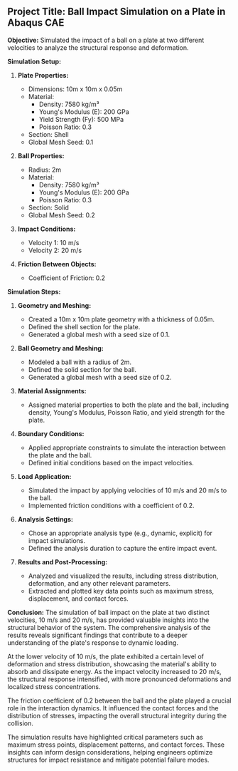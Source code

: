 ## Project Title: Ball Impact Simulation on a Plate in Abaqus CAE

**Objective:**
Simulated the impact of a ball on a plate at two different velocities to analyze the structural response and deformation.

**Simulation Setup:**

1. **Plate Properties:**
   - Dimensions: 10m x 10m x 0.05m
   - Material:
     - Density: 7580 kg/m³
     - Young's Modulus (E): 200 GPa
     - Yield Strength (Fy): 500 MPa
     - Poisson Ratio: 0.3
   - Section: Shell
   - Global Mesh Seed: 0.1

2. **Ball Properties:**
   - Radius: 2m
   - Material:
     - Density: 7580 kg/m³
     - Young's Modulus (E): 200 GPa
     - Poisson Ratio: 0.3
   - Section: Solid
   - Global Mesh Seed: 0.2

3. **Impact Conditions:**
   - Velocity 1: 10 m/s
   - Velocity 2: 20 m/s

4. **Friction Between Objects:**
   - Coefficient of Friction: 0.2

**Simulation Steps:**

1. **Geometry and Meshing:**
   - Created a 10m x 10m plate geometry with a thickness of 0.05m.
   - Defined the shell section for the plate.
   - Generated a global mesh with a seed size of 0.1.

2. **Ball Geometry and Meshing:**
   - Modeled a ball with a radius of 2m.
   - Defined the solid section for the ball.
   - Generated a global mesh with a seed size of 0.2.

3. **Material Assignments:**
   - Assigned material properties to both the plate and the ball, including density, Young's Modulus, Poisson Ratio, and yield strength for the plate.

4. **Boundary Conditions:**
   - Applied appropriate constraints to simulate the interaction between the plate and the ball.
   - Defined initial conditions based on the impact velocities.

5. **Load Application:**
   - Simulated the impact by applying velocities of 10 m/s and 20 m/s to the ball.
   - Implemented friction conditions with a coefficient of 0.2.

6. **Analysis Settings:**
   - Chose an appropriate analysis type (e.g., dynamic, explicit) for impact simulations.
   - Defined the analysis duration to capture the entire impact event.

7. **Results and Post-Processing:**
   - Analyzed and visualized the results, including stress distribution, deformation, and any other relevant parameters.
   - Extracted and plotted key data points such as maximum stress, displacement, and contact forces.

**Conclusion:**
The simulation of ball impact on the plate at two distinct velocities, 10 m/s and 20 m/s, has provided valuable insights into the structural behavior of the system. The comprehensive analysis of the results reveals significant findings that contribute to a deeper understanding of the plate's response to dynamic loading.

At the lower velocity of 10 m/s, the plate exhibited a certain level of deformation and stress distribution, showcasing the material's ability to absorb and dissipate energy. As the impact velocity increased to 20 m/s, the structural response intensified, with more pronounced deformations and localized stress concentrations.

The friction coefficient of 0.2 between the ball and the plate played a crucial role in the interaction dynamics. It influenced the contact forces and the distribution of stresses, impacting the overall structural integrity during the collision.

The simulation results have highlighted critical parameters such as maximum stress points, displacement patterns, and contact forces. These insights can inform design considerations, helping engineers optimize structures for impact resistance and mitigate potential failure modes.
